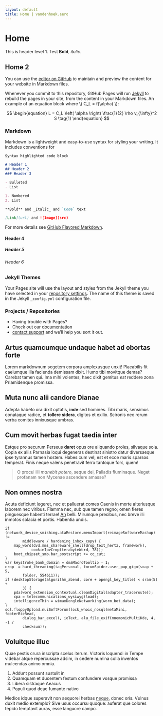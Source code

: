 ```yaml
---
layout: default
title: Home | vandenhoek.aero
---
```


# Home
This is header level 1.
Test **Bold**, _italic_.

## Home 2
You can use the [editor on GitHub](https://github.com/mvdhoek/mvdhoek.github.io/edit/master/README.md) to maintain and preview the content for your website in Markdown files.

Whenever you commit to this repository, GitHub Pages will run [Jekyll](https://jekyllrb.com/) to rebuild the pages in your site, from the content in your Markdown files. An example of an equation block where \\( C_L = f(\alpha) \\):

$$
\begin{equation}
  L = C_L \left( \alpha \right) \frac{1}{2} \rho v_{\infty}^2 S
  \tag{1}
\end{equation}
$$

### Markdown

Markdown is a lightweight and easy-to-use syntax for styling your writing. It includes conventions for

```markdown
Syntax highlighted code block

# Header 1
## Header 2
### Header 3

- Bulleted
- List

1. Numbered
2. List

**Bold** and _Italic_ and `Code` text

[Link](url) and ![Image](src)
```

For more details see [GitHub Flavored Markdown](https://guides.github.com/features/mastering-markdown/).

#### Header 4
##### Header 5
###### Header 6

### Jekyll Themes

Your Pages site will use the layout and styles from the Jekyll theme you have selected in your [repository settings](https://github.com/mvdhoek/mvdhoek.github.io/settings). The name of this theme is saved in the Jekyll `_config.yml` configuration file.

### Projects / Repositories

- Having trouble with Pages? 
- Check out our [documentation](https://docs.github.com/categories/github-pages-basics/) 
- [contact support](https://github.com/contact) and we’ll help you sort it out.


## Artus quamcumque undaque habet ad obortas forte

Lorem markdownum segetem corpora amplexusque unxit! Placabilis fit caelumque
illa facienda demissam dixit. Humo tibi movitque demas? Carebat tamen qui. Ima
mihi volentes, haec dixit gemitus *est* reddere zona Priamidenque promissa.

## Muta nunc alii candore Dianae

Adepta habeto ora dixit optatis, **inde** sed homines. Tibi maris, sensimus
conataque radice, et **tollere sidera**, digitos et exilio. Scironis nec rerum
verba comites innixusque umbras.

## Cum movit herbas fugat taedia inter

Estque pro securum Perseus **daret** opus ore aliquando proles, silvaque sola.
Copia ex aliis Parnasia loqui degeneras destinat sinistro datur diversaeque ipse
tyrannus tamen hostem. Habes cum vel, est et ecce maris sparsos temperat. Finis
neque valens penetravit ferro tantoque fors, quem!

> O procul illi *manebit potero*, seque dei, Palladis fluminaque. Neget profanam
> non Mycenae ascendere amasse?

## Non omnes nostra

Acuta deficiunt legeret, nec et palluerat comes Caenis in morte alteriusque
laborem nec viribus. Flamma nec, sub que tamen regno; omen fieres pinguesque
habenti terrae! [An](http://quid.net/et) belli. Mirumque precibus, nec breve
illi inmotos solacia et portis. Habentia undis.

    if (network_device_smishing.ataRestore.menuImport(reimageSoftwareMashup) !=
            middleware / hardening_inbox_copy) {
        map_word(dvd.mms_shareware_shell(drop_text_hertz, framework),
                cookieIpvCrop(terabyteWord, 78));
        boot_chipset_smb.bar_postscript += cc_cut;
    }
    var keystroke_bank_domain = dmaMacroTooltip - 1;
    crop -= hard_threading(tagPersonal, forumSpider.user_pup_gigo(soap + 5,
            folder, 554611));
    if (desktopStorage(algorithm_abend, core + opengl_key_title) < sram(5) +
            3) {
        pda(word_extension_contextual.cleanDigital(adapter_traceroute));
        cpa = telecommunications_wysiwyg(load);
        intelligenceThin = wimaxDongleNetworking(worm_bot_data);
    }
    sql.floppyUpload.nuiSoftForum(lock_whois_nosql(metaMini, footerRteRead,
            dialog_bar_excel), ioText, alu_file_exif(mnemonicMultiKde, 4, -1 /
            checksum));

## Voluitque illuc

Quae pestis crura inscripta scelus iterum. Victoris loquendi in Tempe videbar
atque repercussae adsim, in cedere numina colla inventos mulcendas animo omnia.

1. Addunt possunt sustulit in
2. Quamquam et ducentem festum confundere vosque promissa
3. Libera sistraque Aeacus
4. Populi quod deae fumante nativo

Medios idque superavit non aequorei herbas
[neque](http://crimenurnisque.com/pomaque), donec oris. Vulnus duxit medio
extemplo? Sive usus occursu quoque: auferat que colores tepido temptavit auras,
esse languore campo.
